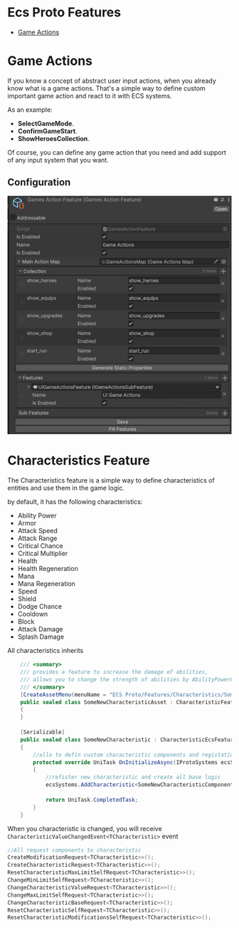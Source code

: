 # Ecs Proto Features

- [Game Actions](#game-actions)


# Game Actions

If you know a concept of abstract user input actions, when you already know what is a game actions. 
That's a simple way to define custom important game action and react to it with ECS systems.

As an example:

- **SelectGameMode**.
- **ConfirmGameStart**.
- **ShowHeroesCollection**.

Of course, you can define any game action that you need and add support of any input system that you want.

## Configuration

![game actions config](https://github.com/UnioGame/UniGame.LeoEcs.Proto.Features/blob/main/GitAssets/gameactions_config.png)


# Characteristics Feature

The Characteristics feature is a simple way to define characteristics of entities and use them in the game logic.

by default, it has the following characteristics:

- Ability Power
- Armor
- Attack Speed
- Attack Range
- Critical Chance
- Critical Multiplier
- Health
- Health Regeneration
- Mana
- Mana Regeneration
- Speed
- Shield
- Dodge Chance
- Cooldown
- Block
- Attack Damage
- Splash Damage

All characteristics inherits

```csharp
    /// <summary>
    /// provides a feature to increase the damage of abilities,
    /// allows you to change the strength of abilities by AbilityPowerComponent
    /// </summary>
    [CreateAssetMenu(menuName = "ECS Proto/Features/Characteristics/SomeNewCharacteristic Feature")]
    public sealed class SomeNewCharacteristicAsset : CharacteristicFeature<SomeNewCharacteristic>
    {
    }
    
    [Serializable]
    public sealed class SomeNewCharacteristic : CharacteristicEcsFeature
    {
        //allo to defin custom characteristic components and registation logic
        protected override UniTask OnInitializeAsync(IProtoSystems ecsSystems)
        {
            //refister new characteristic and create all base logic
            ecsSystems.AddCharacteristic<SomeNewCharacteristicComponent>();

            return UniTask.CompletedTask;
        }
    }
```

When you characteristic is changed, you will receive `CharacteristicValueChangedEvent<TCharacteristic>` event

```csharp
//All request components to characteristic
CreateModificationRequest<TCharacteristic>>();
CreateCharacteristicRequest<TCharacteristic>>();
ResetCharacteristicMaxLimitSelfRequest<TCharacteristic>>();
ChangeMinLimitSelfRequest<TCharacteristic>>();
ChangeCharacteristicValueRequest<TCharacteristic>>();
ChangeMaxLimitSelfRequest<TCharacteristic>>();
ChangeCharacteristicBaseRequest<TCharacteristic>>();
ResetCharacteristicSelfRequest<TCharacteristic>>();
ResetCharacteristicModificationsSelfRequest<TCharacteristic>>();
```


